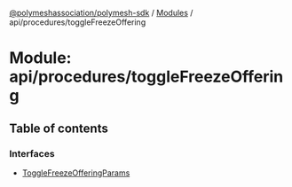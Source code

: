 [@polymeshassociation/polymesh-sdk](../README.md) / [Modules](../modules.md) / api/procedures/toggleFreezeOffering

# Module: api/procedures/toggleFreezeOffering

## Table of contents

### Interfaces

- [ToggleFreezeOfferingParams](../interfaces/api_procedures_toggleFreezeOffering.ToggleFreezeOfferingParams.md)
